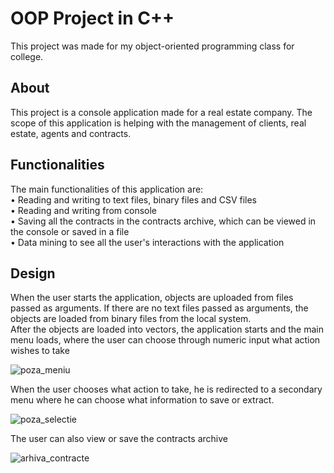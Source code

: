 # OOP Project in C++

This project was made for my object-oriented programming class for college.

## About 
This project is a console application made for a real estate company. The scope of this application is helping with the management of clients, real estate, agents and contracts.  

## Functionalities

The main functionalities of this application are: <br />
• Reading and writing to text files, binary files and CSV files <br />
• Reading and writing from console <br />
• Saving all the contracts in the contracts archive, which can be viewed in the console or saved in a file<br />
• Data mining to see all the user's interactions with the application<br />


## Design 

When the user starts the application, objects are uploaded from files passed as arguments. If there are no text files passed as arguments, the objects are loaded from binary files from the local system.<br />
After the objects are loaded into vectors, the application starts and the main menu loads, where the user can choose through numeric input what action wishes to take


![poza_meniu](https://user-images.githubusercontent.com/97346052/220730225-9b5751ef-13bb-4bd4-a362-aace6a1e9dcf.png)<br />

When the user chooses what action to take, he is redirected to a secondary menu where he can choose what information to save or extract.<br />

![poza_selectie](https://user-images.githubusercontent.com/97346052/220730633-24b456ba-12fd-4380-be39-228ace2f50e4.png)<br />

The user can also view or save the contracts archive

![arhiva_contracte](https://user-images.githubusercontent.com/97346052/220730912-de2e242d-409f-431b-802b-bb5c9655d385.png)







